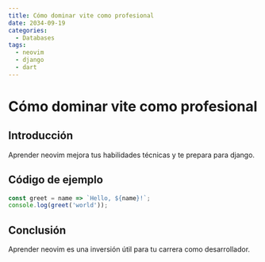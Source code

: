 ```yaml
---
title: Cómo dominar vite como profesional
date: 2034-09-19
categories:
  - Databases
tags:
  - neovim
  - django
  - dart
---
```


# Cómo dominar vite como profesional

## Introducción

Aprender neovim mejora tus habilidades técnicas y te prepara para django.

## Código de ejemplo

```javascript
const greet = name => `Hello, ${name}!`;
console.log(greet('world'));
```

## Conclusión

Aprender neovim es una inversión útil para tu carrera como desarrollador.